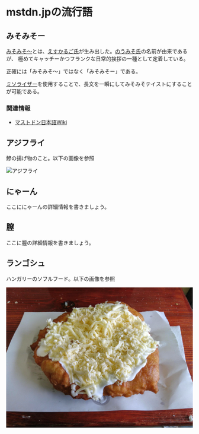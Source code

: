 # mstdn.jpの流行語

## みそみそー

[みそみそ〜](http://mastodonsearch.jp/cross/?q=%E3%81%BF%E3%81%9D%E3%81%BF%E3%81%9D%E3%80%9C&in=2)とは、[えすかるご氏](https://mstdn.jp/@Escargot32)が生み出した。[のうみそ氏](https://mstdn.jp/@HDHDHDHDHDHDHDHD)の名前が由来であるが、
極めてキャッチーかつフランクな日常的挨拶の一種として定着している。

正確には「みそみそ〜」ではなく「みそみそー」である。

[ミソライザー](https://mamemomonga.github.io/misorizer/)を使用することで、長文を一瞬にしてみそみそテイストにすることが可能である。

### 関連情報

* [マストドン日本語Wiki](https://ja.mstdn.wiki/%E3%81%BF%E3%81%9D%E3%81%BF%E3%81%9D%EF%BD%9E)

## アジフライ

鰺の揚げ物のこと。以下の画像を参照

![アジフライ](images/ajifurai.jpg)

## にゃーん

ここににゃーんの詳細情報を書きましょう。

## 膣

ここに膣の詳細情報を書きましょう。

## ランゴシュ

ハンガリーのソフルフード。以下の画像を参照

![ランゴシュ](images/langos.jpg)


